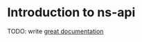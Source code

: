# Introduction to ns-api

TODO: write [great documentation](http://jacobian.org/writing/great-documentation/what-to-write/)
